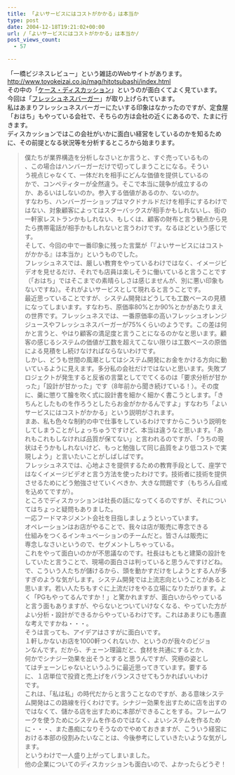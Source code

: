 ```yaml
---
title: 「よいサービスにはコストがかかる」は本当か
type: post
date: 2004-12-18T19:21:02+00:00
url: /「よいサービスにはコストがかかる」は本当か/
post_views_count:
  - 57

---
```

「一橋ビジネスレビュー」という雑誌のWebサイトがあります。  
<http://www.toyokeizai.co.jp/mag/hitotsubashi/index.html>  
その中の「[ケース・ディスカッション][1]」というのが面白くてよく見ています。  
今回は「[フレッシュネスバーガー][2]」が取り上げられています。  
私はあまりフレッシュネスバーガーにたいする印象はなかったのですが、定食屋「おはち」もやっている会社で、そちらの方は会社の近くにあるので、たまに行きます。  
ディスカッションではこの会社がいかに面白い経営をしているのかを知るために、その前提となる状況等を分析するところから始まります。  
> 僕たちが業界構造を分析しなさいとか言うと、すぐ売っているもの  
> 、この場合はハンバーガーだけで切ってしまうことになる。そうい  
> う視点じゃなくて、一体だれを相手にどんな価値を提供しているの  
> かで、コンペティターが全然違う。そこで本当に競争が成立するの  
> か、あるいはしないのか。参入する価値があるのか、ないのか。  
すなわち、ハンバーガーショップはマクドナルドだけを相手にするわけではない、対象顧客によってはスターバックスが相手かもしれないし、街の一軒家レストランかもしれない、もしくは、顧客の財布と言う観点から見たら携帯電話が相手かもしれないと言うわけです。なるほどという感じです。  
そして、今回の中で一番印象に残った言葉が「『よいサービスにはコストがかかる』は本当か」というものでした。  
フレッシュネスでは、厳しい教育をやっているわけではなく、イメージビデオを見せるだけ、それでも店員は楽しそうに働いていると言うことです（「おはち」ではそこまでの素晴らしさは感じませんが、別に悪い印象もないですね）。それがよいサービスとして現れると言うことです。  
最近思っていることですが、システム開発はどうしても工数ベースの見積になってしまいます。すなわち、原価率80%とか90%とかがあたりまえの世界です。フレッシュネスでは、一番原価率の高いフレッシュオレンジジュースやフレッシュネスバーガーが75%くらいのようです。この差は何かと言うと、やはり顧客の満足度と言うことになるのかなと思います。顧客の感じるシステムの価値が工数を超えてこない限りは工数ベースの原価による見積をし続けなければならないわけです。  
しかし、どうも世間の風潮としてはシステム開発にお金をかける方向に動いているように見えます。多分私の会社だけではないと思います。失敗プロジェクトが発生すると反省の言葉としてでてくるのは「要求分析が甘かった」「設計が甘かった」です（8年前から聞き続けている！）。その度に、羹に懲りて膾を吹く式に設計書を細かく細かく書こうとします。「きちんとしたものを作ろうとしたらお金がかかるんですよ」すなわち「よいサービスにはコストがかかる」という説明がされます。  
まあ、私も色々な制約の中で仕事をしているわけですからこういう説明をしてしまうことがしょっちゅうですけど、本当は違うなと思います。「あれもこれもしなければ品質が保てない」と言われるのですが、「うちの現状はそうかもしれないけど、もっと勉強して同じ品質をより低コストで実現しよう」と言いたいことがしばしばです。  
フレッシュネスでは、心地よさを提供するための教育手段として、座学ではなくイメージビデオと言う方法を使ったわけです。技術者に技術を提供させるためにどう勉強させていくべきか、大きな問題です（もちろん自戒を込めてですが）。  
ところでディスカッションは社長の話になってくるのですが、それについてはちょっと疑問もありました。  
> 一応フードマネジメント会社を目指しましょうといっています。  
> オペレーションはお店がやることで、我々は店が販売に専念できる  
> 仕組みをつくるインキュベーションのチームだと。皆さんは販売に  
> 専念しなさいというので、セグメントしちゃっている。  
これをやって面白いのかが不思議なのです。社長はもともと建築の設計をしていたと言うことで、現場の面白さは判っていると思うんですけどね。で、こういう人たちが儲けるから、頭を動かすだけをしようとする人が多すぎのような気がします。システム開発では上流志向ということがあると思います。若い人たちもすぐに上流だけをやる立場になりたがります。よく「PGもやってるんですか！」と驚かれますが、面白いからやっていると言う面もありますが、やらないとついていけなくなる、やっていた方がよい分析・設計ができるからやっているわけです。これはあまりにも愚直な考えですかね・・・。  
そうは言っても、アイデアはさすがに面白いです。  
> １軒しかないお店を1000軒つくれないか、というのが我々のビジョ  
> ンなんです。だから、チェーン理論だと、食材を共通にするとか、  
> 何かでシナジー効果を出そうとすると思うんですが、究極の姿とし  
> てはチェーンじゃないというふうに最近思ってきています。要する  
> に、１店単位で投資と売上げをバランスさせてもうかればいいわけ  
> です。  
これは、「私は私」の時代だからと言うことなのですが、ある意味システム開発はこの路線を行くわけです。シナジー効果を出すために店を出すのではなくて、儲かる店を出すために本部ができることをする。フレームワークを使うためにシステムを作るのではなく、よいシステムを作るために・・・、また愚痴になりそうなのでやめておきますが、こういう経営における本部の役割みたいなことは、今後参考にしていきたいような気がします。  
というわけで一人盛り上がってしまいました。  
他の企業についてのディスカッションも面白いので、よかったらどうぞ！

 [1]: http://www.toyokeizai.co.jp/mag/hitotsubashi/cd/index.html
 [2]: http://www.freshnessburger.co.jp/